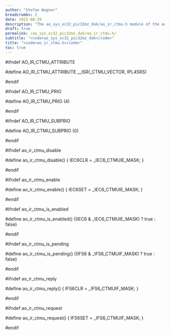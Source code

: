 ```yaml
---
author: "Stefan Wagner"
breadcrumbs: 2
date: 2022-08-29
description: "The ao_sys_xc32_pic32mz_dak/ao_ir_ctmu.h module of the ao real-time operating system."
draft: true
permalink: /ao_sys_xc32_pic32mz_dak/ao_ir_ctmu.h/ 
subtitle: "<code>ao_sys_xc32_pic32mz_dak</code>"
title: "<code>ao_ir_ctmu.h</code>"
toc: true
---
```


#ifndef AO_IR_CTMU_ATTRIBUTE

#define AO_IR_CTMU_ATTRIBUTE        __ISR(_CTMU_VECTOR, IPL4SRS)

#endif

#ifndef AO_IR_CTMU_PRIO

#define AO_IR_CTMU_PRIO             (4)

#endif

#ifndef AO_IR_CTMU_SUBPRIO

#define AO_IR_CTMU_SUBPRIO          (0)

#endif

#ifndef ao_ir_ctmu_disable

#define ao_ir_ctmu_disable()        { IEC6CLR = _IEC6_CTMUIE_MASK; }

#endif

#ifndef ao_ir_ctmu_enable

#define ao_ir_ctmu_enable()         { IEC6SET = _IEC6_CTMUIE_MASK; }

#endif

#ifndef ao_ir_ctmu_is_enabled

#define ao_ir_ctmu_is_enabled()     ((IEC6 & _IEC6_CTMUIE_MASK) ? true : false)

#endif

#ifndef ao_ir_ctmu_is_pending

#define ao_ir_ctmu_is_pending()     ((IFS6 & _IFS6_CTMUIF_MASK) ? true : false)

#endif

#ifndef ao_ir_ctmu_reply

#define ao_ir_ctmu_reply()          { IFS6CLR = _IFS6_CTMUIF_MASK; }

#endif

#ifndef ao_ir_ctmu_request

#define ao_ir_ctmu_request()        { IFS6SET = _IFS6_CTMUIF_MASK; }

#endif


